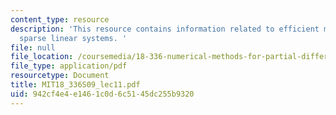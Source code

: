 ```yaml
---
content_type: resource
description: 'This resource contains information related to efficient methods for
  sparse linear systems. '
file: null
file_location: /coursemedia/18-336-numerical-methods-for-partial-differential-equations-spring-2009/942cf4e4e1461c0d6c5145dc255b9320_MIT18_336S09_lec11.pdf
file_type: application/pdf
resourcetype: Document
title: MIT18_336S09_lec11.pdf
uid: 942cf4e4-e146-1c0d-6c51-45dc255b9320
---
```

